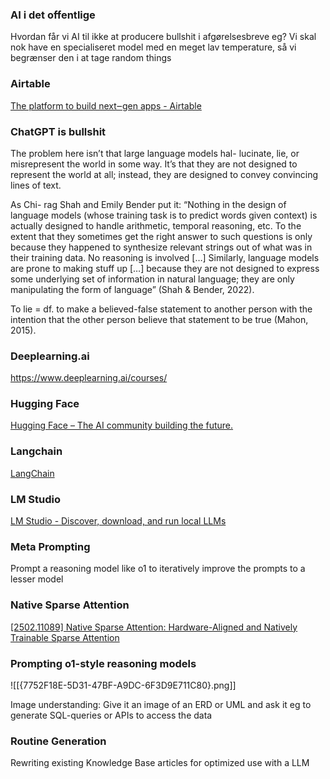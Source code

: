 ### AI i det offentlige
Hvordan får vi AI til ikke at producere bullshit i afgørelsesbreve eg? Vi skal nok have en specialiseret model med en meget lav temperature, så vi begrænser den i at tage random things

### Airtable
[The platform to build next‒gen apps - Airtable](https://www.airtable.com/)
### ChatGPT is bullshit

The problem here isn’t that large language models hal-
lucinate, lie, or misrepresent the world in some way. It’s that 
they are not designed to represent the world at all; instead, 
they are designed to convey convincing lines of text.

As Chi-
rag Shah and Emily Bender put it: “Nothing in the design 
of language models (whose training task is to predict words 
given context) is actually designed to handle arithmetic, 
temporal reasoning, etc. To the extent that they sometimes 
get the right answer to such questions is only because they 
happened to synthesize relevant strings out of what was in 
their training data. No reasoning is involved […] Similarly, 
language models are prone to making stuff up […] because 
they are not designed to express some underlying set of 
information in natural language; they are only manipulating 
the form of language” (Shah & Bender, 2022).

To lie = df. to make a believed-false statement to 
another person with the intention that the other person 
believe that statement to be true (Mahon, 2015).

### Deeplearning.ai
https://www.deeplearning.ai/courses/
### Hugging Face
[Hugging Face – The AI community building the future.](https://huggingface.co/) 
### Langchain
[LangChain](https://www.langchain.com/)

### LM Studio
[LM Studio - Discover, download, and run local LLMs](https://lmstudio.ai/)
### Meta Prompting
Prompt a reasoning model like o1 to iteratively improve the prompts to a lesser model

### Native Sparse Attention
[[2502.11089] Native Sparse Attention: Hardware-Aligned and Natively Trainable Sparse Attention](https://arxiv.org/abs/2502.11089)
### Prompting o1-style reasoning models
![[{7752F18E-5D31-47BF-A9DC-6F3D9E711C80}.png]]

Image understanding: Give it an image of an ERD or UML and ask it eg to generate SQL-queries or APIs to access the data

### Routine Generation
Rewriting existing Knowledge Base articles for optimized use with a LLM
